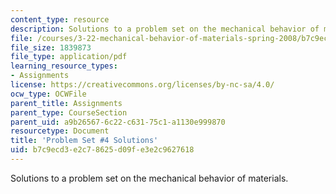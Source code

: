 ```yaml
---
content_type: resource
description: Solutions to a problem set on the mechanical behavior of materials.
file: /courses/3-22-mechanical-behavior-of-materials-spring-2008/b7c9ecd3e2c78625d09fe3e2c9627618_sol4.pdf
file_size: 1839873
file_type: application/pdf
learning_resource_types:
- Assignments
license: https://creativecommons.org/licenses/by-nc-sa/4.0/
ocw_type: OCWFile
parent_title: Assignments
parent_type: CourseSection
parent_uid: a9b26567-6c22-c631-75c1-a1130e999870
resourcetype: Document
title: 'Problem Set #4 Solutions'
uid: b7c9ecd3-e2c7-8625-d09f-e3e2c9627618
---
```

Solutions to a problem set on the mechanical behavior of materials.